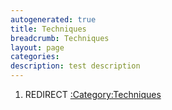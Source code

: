 ```yaml
---
autogenerated: true
title: Techniques
breadcrumb: Techniques
layout: page
categories: 
description: test description
---
```


1.  REDIRECT [:Category:Techniques](_Category_Techniques )
